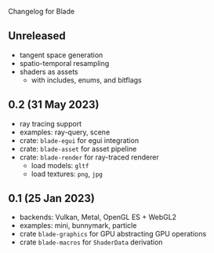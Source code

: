Changelog for Blade

## Unreleased
- tangent space generation
- spatio-temporal resampling
- shaders as assets
  - with includes, enums, and bitflags

## 0.2 (31 May 2023)
- ray tracing support
- examples: ray-query, scene
- crate: `blade-egui` for egui integration
- crate: `blade-asset` for asset pipeline
- crate: `blade-render` for ray-traced renderer
    - load models: `gltf`
	- load textures: `png`, `jpg`

## 0.1 (25 Jan 2023)
- backends: Vulkan, Metal, OpenGL ES + WebGL2
- examples: mini, bunnymark, particle
- crate `blade-graphics` for GPU abstracting GPU operations
- crate `blade-macros` for `ShaderData` derivation
